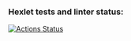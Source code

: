 ### Hexlet tests and linter status:
[![Actions Status](https://github.com/AndreyKrymski/frontend-project-lvl3/workflows/hexlet-check/badge.svg)](https://github.com/AndreyKrymski/frontend-project-lvl3/actions)